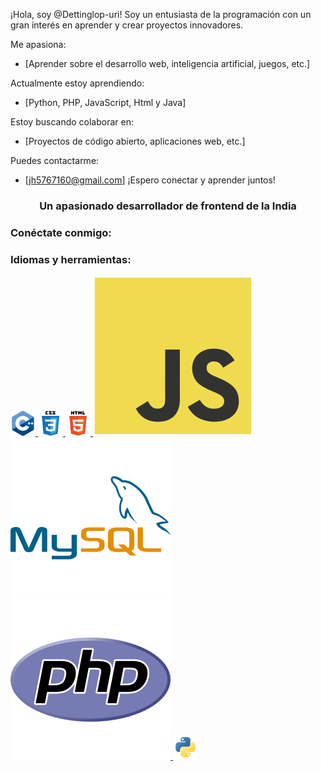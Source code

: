  ¡Hola, soy @Dettinglop-uri!
Soy un entusiasta de la programación con un gran interés en aprender y crear proyectos innovadores.
 
 Me apasiona:
 
- [Aprender sobre el desarrollo web, inteligencia artificial, juegos, etc.]
 
 Actualmente estoy aprendiendo:
 
- [Python, PHP, JavaScript, Html y Java]
 
 Estoy buscando colaborar en:
 
- [Proyectos de código abierto, aplicaciones web, etc.]
 
 Puedes contactarme:
 
- [jh5767160@gmail.com]
¡Espero conectar y aprender juntos!

<h3 align="center">Un apasionado desarrollador de frontend de la India</h3>

<h3 align="left">Conéctate conmigo:</h3>
<p align="left">
</p>

<h3 align="left">Idiomas y herramientas:</h3>
<p align="left"> <a href="https://www.w3schools.com/cpp/" target="_blank" rel="noreferrer"> <img src="https://raw.githubusercontent.com/devicons/devicon/master/icons/cplusplus/cplusplus-original.svg" alt="cplusplus" width="40" height="40"/> </a> <a href="https://www.w3schools.com/css/" target="_blank" rel="noreferrer"> <img src="https://raw.githubusercontent.com/devicons/devicon/master/icons/css3/css3-original-wordmark.svg" alt="css3" width="40" height="40"/> </a> <a href="https://www.w3.org/html/" target="_blank" rel="noreferrer"> <img src="https://raw.githubusercontent.com/devicons/devicon/master/icons/html5/html5-original-wordmark.svg" alt="html5" width="40" height="40"/> </a> <a href="https://developer.mozilla.org/es-ES/docs/Web/JavaScript" target="_blank" rel="noreferrer"> <img src="https://raw.githubusercontent.com/devicons/devicon/master/icons/javascript/javascript-original.svg" alt="javascript" ancho="40" alto="40"/> </a> <a href="https://www.mysql.com/" destino="_blank" rel="noreferrer"> <img src="https://raw.githubusercontent.com/devicons/devicon/master/icons/mysql/mysql-original-wordmark.svg" alt="mysql" ancho="40" alto="40"/> </a> <a href="https://www.php.net" destino="_blank" rel="noreferrer"> <img src="https://raw.githubusercontent.com/devicons/devicon/master/icons/php/php-original.svg" alt="php" ancho="40" alto="40"/> </a> <a href="https://www.python.org" target="_blank" rel="noreferrer"> <img src="https://raw.githubusercontent.com/devicons/devicon/master/icons/python/python-original.svg" alt="python" width="40" height="40"/> </a> </p>

<!---
Dettinglop-uri/Dettinglop-uri is a ✨ special ✨ repository because its `README.md` (this file) appears on your GitHub profile.
You can click the Preview link to take a look at your changes.
--->

